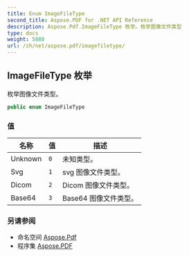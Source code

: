 ```yaml
---
title: Enum ImageFileType
second_title: Aspose.PDF for .NET API Reference
description: Aspose.Pdf.ImageFileType 枚举。枚举图像文件类型
type: docs
weight: 5880
url: /zh/net/aspose.pdf/imagefiletype/
---
```

## ImageFileType 枚举

枚举图像文件类型。

```csharp
public enum ImageFileType
```

### 值

| 名称 | 值 | 描述 |
| --- | --- | --- |
| Unknown | `0` | 未知类型。 |
| Svg | `1` | svg 图像文件类型。 |
| Dicom | `2` | Dicom 图像文件类型。 |
| Base64 | `3` | Base64 图像文件类型。 |

### 另请参阅

* 命名空间 [Aspose.Pdf](../../aspose.pdf/)
* 程序集 [Aspose.PDF](../../)